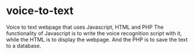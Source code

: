 # voice-to-text

Voice to text webpage that uses Javascript, HTML and PHP
The functionality of Javascript is to write the voice recognition script with it,
while the HTML is to display the webpage. And the PHP is to save the text to a database.
